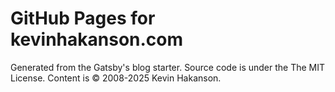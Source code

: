 # GitHub Pages for kevinhakanson.com

Generated from the Gatsby's blog starter.  Source code is under the The MIT License.  Content is © 2008-2025 Kevin Hakanson.